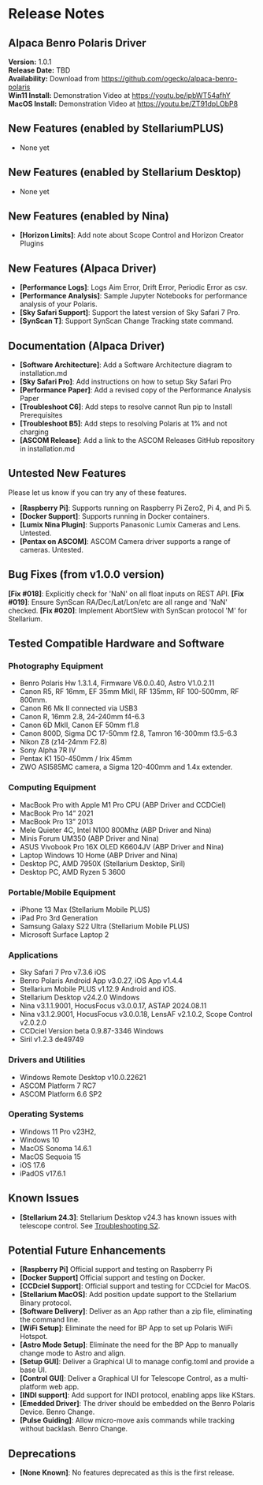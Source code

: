 # Release Notes

## Alpaca Benro Polaris Driver  
**Version:** 1.0.1  
**Release Date:** TBD   
**Availability:** Download from https://github.com/ogecko/alpaca-benro-polaris    
**Win11 Install:** Demonstration Video at https://youtu.be/ipbWT54afhY    
**MacOS Install:** Demonstration Video at https://youtu.be/ZT91dpLObP8


## New Features (enabled by StellariumPLUS)
- None yet

## New Features (enabled by Stellarium Desktop)
- None yet

## New Features (enabled by Nina)
- **[Horizon Limits]**: Add note about Scope Control and Horizon Creator Plugins
  
## New Features (Alpaca Driver)
- **[Performance Logs]**: Logs Aim Error, Drift Error, Periodic Error as csv.
- **[Performance Analysis]**: Sample Jupyter Notebooks for performance analysis of your Polaris.
- **[Sky Safari Support]**: Support the latest version of Sky Safari 7 Pro.
- **[SynScan T]**: Support SynScan Change Tracking state command.
  
## Documentation (Alpaca Driver)
- **[Software Architecture]**: Add a Software Architecture diagram to installation.md
- **[Sky Safari Pro]**: Add instructions on how to setup Sky Safari Pro
- **[Performance Paper]**: Add a revised copy of the Performance Analysis Paper
- **[Troubleshoot C6]**: Add steps to resolve cannot Run pip to Install Prerequisites
- **[Troubleshoot B5]**: Add steps to resolving Polaris at 1% and not charging
- **[ASCOM Release]**: Add a link to the ASCOM Releases GitHub repository in installation.md
  
## Untested New Features
Please let us know if you can try any of these features.
- **[Raspberry Pi]**: Supports running on Raspberry Pi Zero2, Pi 4, and Pi 5.
- **[Docker Support]**: Supports running in Docker containers.
- **[Lumix Nina Plugin]**: Supports Panasonic Lumix Cameras and Lens. Untested.
- **[Pentax on ASCOM]**: ASCOM Camera driver supports a range of cameras. Untested.

## Bug Fixes (from v1.0.0 version)
**[Fix #018]**: Explicitly check for 'NaN' on all float inputs on REST API.
**[Fix #019]**: Ensure SynScan RA/Dec/Lat/Lon/etc are all range and 'NaN' checked.
**[Fix #020]**: Implement AbortSlew with SynScan protocol 'M' for Stellarium.

## Tested Compatible Hardware and Software
### Photography Equipment
* Benro Polaris Hw 1.3.1.4, Firmware V6.0.0.40, Astro V1.0.2.11
* Canon R5, RF 16mm, EF 35mm MkII, RF 135mm, RF 100-500mm, RF 800mm.
* Canon R6 Mk II connected via USB3
* Canon R, 16mm 2.8, 24-240mm f4-6.3
* Canon 6D MkII, Canon EF 50mm f1.8
* Canon 800D, Sigma DC 17-50mm f2.8, Tamron 16-300mm f3.5-6.3
* Nikon Z8 (z14-24mm F2.8)
* Sony Alpha 7R IV
* Pentax K1 150-450mm / Irix 45mm
* ZWO ASI585MC camera, a Sigma 120-400mm and 1.4x extender.
### Computing Equipment
* MacBook Pro with Apple M1 Pro CPU (ABP Driver and CCDCiel)
* MacBook Pro 14” 2021 
* MacBook Pro 13” 2013
* Mele Quieter 4C, Intel N100 800Mhz (ABP Driver and Nina)
* Minis Forum UM350 (ABP Driver and Nina)
* ASUS Vivobook Pro 16X OLED K6604JV (ABP Driver and Nina)
* Laptop Windows 10 Home (ABP Driver and Nina)
* Desktop PC, AMD 7950X (Stellarium Desktop, Siril)
* Desktop PC, AMD Ryzen 5 3600
### Portable/Mobile Equipment
* iPhone 13 Max (Stellarium Mobile PLUS)
* iPad Pro 3rd Generation
* Samsung Galaxy S22 Ultra (Stellarium Mobile PLUS)
* Microsoft Surface Laptop 2
### Applications
* Sky Safari 7 Pro v7.3.6 iOS
* Benro Polaris Android App v3.0.27, iOS App v1.4.4
* Stellarium Mobile PLUS v1.12.9 Android and iOS.
* Stellarium Desktop v24.2.0 Windows
* Nina v3.1.1.9001, HocusFocus v3.0.0.17, ASTAP 2024.08.11
* Nina v3.1.2.9001, HocusFocus v3.0.0.18, LensAF v2.1.0.2, Scope Control  v2.0.2.0
* CCDciel Version beta 0.9.87-3346 Windows
* Siril v1.2.3 de49749
### Drivers and Utilities
* Windows Remote Desktop v10.0.22621
* ASCOM Platform 7 RC7
* ASCOM Platform 6.6 SP2
### Operating Systems
* Windows 11 Pro v23H2, 
* Windows 10
* MacOS Sonoma 14.6.1
* MacOS Sequoia 15
* iOS 17.6  
* iPadOS v17.6.1
  

## Known Issues
- **[Stellarium 24.3]**: Stellarium Desktop v24.3 has known issues with telescope control. See [Troubleshooting S2](./troubleshooting.md).

## Potential Future Enhancements
- **[Raspberry Pi]** Official support and testing on Raspberry  Pi
- **[Docker Support]** Official support and testing on Docker.
- **[CCDciel Support]**: Official support and testing for CCDciel for MacOS.
- **[Stellarium MacOS]**: Add position update support to the Stellarium Binary protocol.
- **[Software Delivery]**: Deliver as an App rather than a zip file, eliminating the command line.
- **[WiFi Setup]**: Eliminate the need for BP App to set up Polaris WiFi Hotspot.
- **[Astro Mode Setup]**: Eliminate the need for the BP App to manually change mode to Astro and align.
- **[Setup GUI]**: Deliver a Graphical UI to manage config.toml and provide a base UI. 
- **[Control GUI]**: Deliver a Graphical UI for Telescope Control, as a multi-platform web app.
- **[INDI support]**: Add support for INDI protocol, enabling apps like KStars.
- **[Emedded Driver]**: The driver should be embedded on the Benro Polaris Device. Benro Change.
- **[Pulse Guiding]**: Allow micro-move axis commands while tracking without backlash. Benro Change.

## Deprecations
- **[None Known]**: No features deprecated as this is the first release.
  